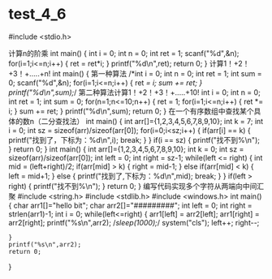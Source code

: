 # test_4_6
#include <stdio.h>

计算n的阶乘
int main()
{
	int i = 0;
	int n = 0;
	int ret = 1;
	scanf("%d",&n);
	for(i=1;i<=n;i++)
	{
		ret = ret*i;
	}
	printf("%d\n",ret);
	return 0;
}
计算1！+2！+3！+.....+n!
int main()
{
	第一种算法
	/*int i = 0;
	int n = 0;
	int ret = 1;
	int sum = 0;
	scanf("%d",&n);
	for(i=1;i<=n;i++)
	{
		ret *= i;
		sum += ret;
	}
	printf("%d\n",sum);*/
	第二种算法计算1！+2！+3！+.....+10!
	int i = 0;
	int n = 0;
	int ret = 1;
	int sum = 0;
	for(n=1;n<=10;n++)
	{
		ret = 1;
		for(i=1;i<=n;i++)
		{
			ret *= i;
		}
		sum += ret;
	}
	printf("%d\n",sum);
	return 0;
}
在一个有序数组中查找某个具体的数n（二分查找法）
int main()
{
	int arr[]={1,2,3,4,5,6,7,8,9,10};
	int k = 7;
	int i = 0;
	int sz = sizeof(arr)/sizeof(arr[0]);
	for(i=0;i<sz;i++)
	{
		if(arr[i] == k)
		{
			printf("找到了，下标为：%d\n",i);
            break;
		}
	}
	if(i == sz)
	{
		printf("找不到%\n");
	}
	return 0;
}
int main()
{
	int arr[]={1,2,3,4,5,6,7,8,9,10};
	int k = 0;
	int sz = sizeof(arr)/sizeof(arr[0]);
	int left = 0;
	int right = sz-1;
	while(left <= right)
	{
		int mid = (left+right)/2;
		if(arr[mid] > k)
		{
			right = mid-1;
		}
		else if(arr[mid] < k)
		{
			left = mid+1;
		}
		else
		{
			printf("找到了,下标为：%d\n",mid);
			break;
		}
	}
	if(left > right)
	{
		printf("找不到%\n");
	}
	return 0;
}
编写代码实现多个字符从两端向中间汇聚
#include <string.h>
#include <stdlib.h>
#include <windows.h>
int main()
{
	char arr1[]="hello bit";
	char arr2[]="#########";
	int left = 0;
	int right = strlen(arr1)-1;
	int i = 0;
	while(left<=right)
	{
		arr1[left] = arr2[left];
		arr1[right] = arr2[right];
		printf("%s\n",arr2);
		/*sleep(1000);*/
		system("cls");
		left++;
		right--;
		
	}
	printf("%s\n",arr2);
	return 0;
}
